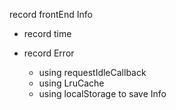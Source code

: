 record frontEnd Info

- record time
- record Error

    - using requestIdleCallback 
    - using LruCache 
    - using localStorage to save Info